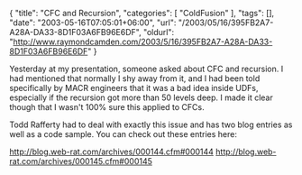 {
	"title": "CFC and Recursion",
	"categories": [
		"ColdFusion"
	],
	"tags": [],
	"date": "2003-05-16T07:05:01+06:00",
	"url": "/2003/05/16/395FB2A7-A28A-DA33-8D1F03A6FB96E6DF",
	"oldurl": "http://www.raymondcamden.com/2003/5/16/395FB2A7-A28A-DA33-8D1F03A6FB96E6DF"
}

Yesterday at my presentation, someone asked about CFC and recursion. I had mentioned that normally I shy away from it, and I had been told specifically by MACR engineers that it was a bad idea inside UDFs, especially if the recursion got more than 50 levels deep. I made it clear though that I wasn't 100% sure this applied to CFCs.

Todd Rafferty had to deal with exactly this issue and has two blog entries as well as a code sample. You can check out these entries here:

<a href="http://blog.web-rat.com/archives/000144.cfm#000144">http://blog.web-rat.com/archives/000144.cfm#000144</a>
<a href="http://blog.web-rat.com/archives/000145.cfm#000145">http://blog.web-rat.com/archives/000145.cfm#000145</a>